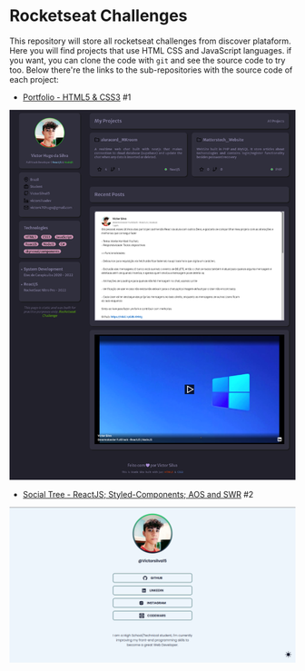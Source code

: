 # Rocketseat Challenges

This repository will store all rocketseat challenges from discover plataform. Here you will find projects that use HTML CSS and JavaScript languages. if you want, you can clone the code with `git` and see the source code to try too. Below there're the links to the sub-repositories with the source code of each project:

- [Portfolio - HTML5 & CSS3](https://github.com/VictorSilva15/challenges/tree/main/portfolio) #1

<img src="./portfolio/.github/portfolio_preview.png" alt="Portfolio Preview">

- [Social Tree - ReactJS; Styled-Components; AOS and SWR](https://github.com/VictorSilva15/rocketseat-challenges/tree/main/social_tree) #2

<img src="./social_tree/.github/social_tree_preview.png" alt="Social Tree Preview">
